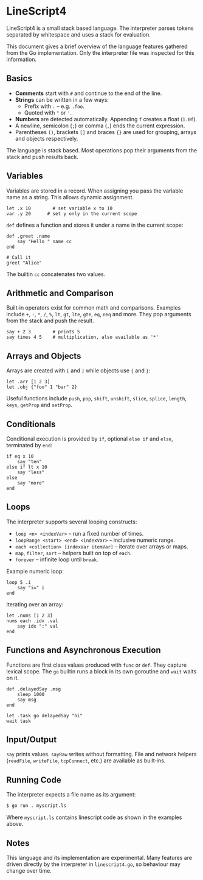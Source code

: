 # LineScript4

LineScript4 is a small stack based language.  The interpreter parses tokens separated by whitespace and uses a stack for evaluation.

This document gives a brief overview of the language features gathered from the Go implementation.  Only the interpreter file was inspected for this information.

## Basics

* **Comments** start with `#` and continue to the end of the line.
* **Strings** can be written in a few ways:
  * Prefix with `.` – e.g. `.foo`.
  * Quoted with `"` or `'`.
* **Numbers** are detected automatically.  Appending `f` creates a float (`1.0f`).
* A newline, semicolon (`;`) or comma (`,`) ends the current expression.
* Parentheses `()`, brackets `[]` and braces `{}` are used for grouping, arrays and objects respectively.

The language is stack based.  Most operations pop their arguments from the stack and push results back.

## Variables

Variables are stored in a record.  When assigning you pass the variable name as a string.  This allows dynamic assignment.

```text
let .x 10        # set variable x to 10
var .y 20      # set y only in the current scope
```

`def` defines a function and stores it under a name in the current scope:

```text
def .greet .name
    say "Hello " name cc
end

# Call it
greet "Alice"
```

The builtin `cc` concatenates two values.

## Arithmetic and Comparison

Built‑in operators exist for common math and comparisons.  Examples include `+`, `-`, `*`, `/`, `%`, `lt`, `gt`, `lte`, `gte`, `eq`, `neq` and more.  They pop arguments from the stack and push the result.

```text
say + 2 3        # prints 5
say times 4 5    # multiplication, also available as '*'
```

## Arrays and Objects

Arrays are created with `[` and `]` while objects use `{` and `}`:

```text
let .arr [1 2 3]
let .obj {"foo" 1 "bar" 2}
```

Useful functions include `push`, `pop`, `shift`, `unshift`, `slice`, `splice`, `length`, `keys`, `getProp` and `setProp`.

## Conditionals

Conditional execution is provided by `if`, optional `else if` and `else`, terminated by `end`:

```text
if eq x 10
    say "ten"
else if lt x 10
    say "less"
else
    say "more"
end
```

## Loops

The interpreter supports several looping constructs:

* `loop <n> <indexVar>` – run a fixed number of times.
* `loopRange <start> <end> <indexVar>` – inclusive numeric range.
* `each <collection> [indexVar itemVar]` – iterate over arrays or maps.
* `map`, `filter`, `sort` – helpers built on top of `each`.
* `forever` – infinite loop until `break`.

Example numeric loop:

```text
loop 5 .i
    say "i=" i
end
```

Iterating over an array:

```text
let .nums [1 2 3]
nums each .idx .val
    say idx ":" val
end
```

## Functions and Asynchronous Execution

Functions are first class values produced with `func` or `def`.  They capture lexical scope.  The `go` builtin runs a block in its own goroutine and `wait` waits on it.

```text
def .delayedSay .msg
    sleep 1000
    say msg
end

let .task go delayedSay "hi"
wait task
```

## Input/Output

`say` prints values.  `sayRaw` writes without formatting.  File and network helpers (`readFile`, `writeFile`, `tcpConnect`, etc.) are available as built‑ins.

## Running Code

The interpreter expects a file name as its argument:

```bash
$ go run . myscript.ls
```

Where `myscript.ls` contains linescript code as shown in the examples above.

## Notes

This language and its implementation are experimental.  Many features are driven directly by the interpreter in `linescript4.go`, so behaviour may change over time.
